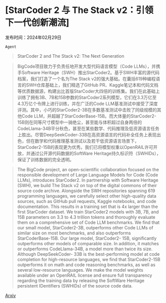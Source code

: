 # [StarCoder 2 与 The Stack v2：引领下一代创新潮流]

发布时间：2024年02月29日

`Agent`

> StarCoder 2 and The Stack v2: The Next Generation

> BigCode项目致力于负责任地开发大型代码语言模型（Code LLMs），并携手Software Heritage（SWH）推出StarCoder2。基于SWH丰富的源代码档案，我们打造了一个名为The Stack v2的强大基础。在囊括619种编程语言的SWH仓库基础上，我们精选了GitHub PR、Kaggle笔记本和代码文档等优质数据源，构建出比首版StarCoder大四倍的训练集。我们在此基础上训练了拥有3B、7B和15B参数的StarCoder2系列模型，它们在3.3万亿至4.3万亿个令牌上进行训练，并在广泛的Code LLM基准测试中接受了深度评测。其中，小巧的StarCoder2-3B在多数基准测试中击败了同级规模的其他Code LLM，并超越了StarCoderBase-15B。而大体量的StarCoder2-15B则在同等尺寸模型中一骑绝尘，甚至能与体积超过自身两倍的CodeLlama-34B平分秋色，甚至在某些数学、代码推理及低资源语言任务上胜出。尽管DeepSeekCoder-33B在高资源语言的代码补全任务上表现出色，但在数学和代码推理基准测试以及若干低资源语言场景下，StarCoder2-15B的表现更为优秀。我们已将模型权重以OpenRAIL许可开放，并通过公开源代码数据的SoftWare Heritage持久标识符（SWHIDs），保证了训练数据的完全透明。

> The BigCode project, an open-scientific collaboration focused on the responsible development of Large Language Models for Code (Code LLMs), introduces StarCoder2. In partnership with Software Heritage (SWH), we build The Stack v2 on top of the digital commons of their source code archive. Alongside the SWH repositories spanning 619 programming languages, we carefully select other high-quality data sources, such as GitHub pull requests, Kaggle notebooks, and code documentation. This results in a training set that is 4x larger than the first StarCoder dataset. We train StarCoder2 models with 3B, 7B, and 15B parameters on 3.3 to 4.3 trillion tokens and thoroughly evaluate them on a comprehensive set of Code LLM benchmarks. We find that our small model, StarCoder2-3B, outperforms other Code LLMs of similar size on most benchmarks, and also outperforms StarCoderBase-15B. Our large model, StarCoder2- 15B, significantly outperforms other models of comparable size. In addition, it matches or outperforms CodeLlama-34B, a model more than twice its size. Although DeepSeekCoder- 33B is the best-performing model at code completion for high-resource languages, we find that StarCoder2-15B outperforms it on math and code reasoning benchmarks, as well as several low-resource languages. We make the model weights available under an OpenRAIL license and ensure full transparency regarding the training data by releasing the SoftWare Heritage persistent IDentifiers (SWHIDs) of the source code data.

[Arxiv](https://arxiv.org/abs/2402.19173)